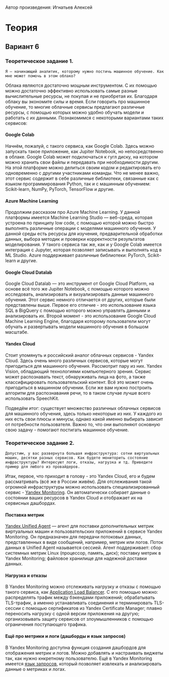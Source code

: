 Автор произведения: Игнатьев Алексей

# Теория

## Вариант 6

### Теоретическое задание 1. 
```
Я – начинающий аналитик, которому нужно постичь машинное обучение. Как мне может помочь в этом облако?
```

Облака являются достаточно мощным инструментом. С их помощью можно достаточно эффективно использовать самые разные вычислительные ресурсы, не покупая и не приобретая их. Благодаря облаку вы экономите силы и время. Если говорить про машинное обучение, то многие облачные сервисы предлагают различные ресурсы, с помощью которых можно удобно обучать модели и работать с их данными. Познакомимся с некоторыми вариантами таких сервисов:

#### Google Colab
Начнём, пожалуй, с такого сервиса, как Google Colab. Здесь можно запускать такое приложение, как Jupiter Notebook, но непосредственно в облаке. Google Colab может подключаться к гугл диску, на котором можно хранить свои файлы и передавать при необходимости другим. На этой платформе можно делиться своим кодом и редактировать его одновременно с другими участниками команды. Что не менее важно, этот сервис содержит в себе различные библиотеки, связанные как с языком программирования Python, так и с машинным обучением: Scikit-learn, NumPy, PyTorch, TensorFlow и другие.

#### Azure Machine Learning
Продолжим рассказом про Azure Machine Learning. У данной платформы имеется Machine Learning Studio — веб-среда, которая устроена по принципу low code, с помощью которой можно быстро выполнять различные операции с моделями машинного обучения.  У данной среды есть ресурсы для изучения, предварительной обработки данных, выбора методик и проверки корректности результатов моделирования. У такого сервиса так же, как и у Google Colab имеется интеграция с Jupyter, которая позволяет записывать и выполнять код в ML Studio. Azure поддерживает различные библиотеки: PyTorch, Scikit-learn и другие.

#### Google Cloud Datalab
Google Cloud Datalab — это инструмент от Google Cloud Platform, на основе всё того же Jupiter Notebook, с помощью которого можно исследовать, анализировать и визуализировать данные машинного обучения. Этот сервис немного отличается от других, которые были представлены выше. Первое его отличие - это использование языка SQL в  BigQuery с помощью которого можно управлять данными и анализировать их. Второй момент - это использование Google Cloud Machine Learning Engine, благодаря которому пользователи могут обучать и развертывать модели машинного обучения в большом масштабе.

#### Yandex Cloud
Стоит упомянуть и российский аналог облачных сервисов - Yandex Cloud. Здесь очень много различных сервисов, которые могут пригодиться для машинного обучения. Рассмотрит пару из них. Yandex Vision, обладающий технологиями компьютерного зрения. Сервис может распознавать текст, обнаруживать лица на фото, а также классифицировать пользовательский контент. Всё это может очень пригодиться в машинном обучении. Если же вам нужно построить алгоритм для распознавания речи, то в таком случае лучше всего использовать SpeechKit.

Подведём итог: существует множество различных облачных сервисов для машинного обучения, здесь только некоторые из них. У каждого из них есть свои плюсы и минусы, однако какой именно выбирать зависит от потребности пользователя. Важно то, что они выполняют основную свою задачу - помогают постигать машинное обучение.

### Теоретическое задание 2. 
```
Допустим, у вас развернута большая инфраструктура: сотни виртуальных машин, десятки разных сервисов. Как будете мониторить состояние инфраструктуры? Интересуют логи, отказы, нагрузка и тд. Приведите пример для любого из провайдеров.
```

Итак, первое, что приходит в голову - это Yandex Cloud, его и будем рассматривать (всё же в России живём). Для отслеживания такой огромной инфраструктуры можно использовать специализированный сервис - [Yandex Monitoring](https://cloud.yandex.ru/services/monitoring). Он автоматически собирает данные о состоянии ваших ресурсов в Yandex Cloud и отображает их на сервисных дашбордах.

#### Поставка метрик

[Yandex Unified Agent](https://cloud.yandex.ru/docs/monitoring/concepts/data-collection/unified-agent/) — агент для поставки дополнительных метрик виртуальных машин и пользовательских приложений в сервисе Yandex Monitoring. Он предназначен для передачи потоковых данных, представленных в виде сообщений, например, метрик или логов. Поток данных в Unified Agent называется сессией. Агент поддерживает: сбор системных метрик Linux (процессор, память, диск); поставку метрик в Yandex Monitoring; файловое хранилище для надежной доставки данных.

#### Нагрузка и отказы

В Yandex Monitoring можно отслеживать нагрузку и отказы с помощью такого сервиса, как [Application Load Balancer](https://cloud.yandex.ru/docs/application-load-balancer/). С его помощью можно: распределять трафик между бэкендами приложений; обрабатывать TLS-трафик, а именно устанавливать соединения и терминировать TLS-сессии с помощью сертификатов из Yandex Certificate Manager; плавно переносить нагрузку с одной версии приложения на другую; организовывать защиту сервисов от злоумышленников с помощью ограничения поступающего трафика.

#### Ещё про метрики и логи (дашборды и язык запросов)

В Yandex Monitoring доступна функция создания дашбордов для отображения метрик и логов. Можно добавлять и настраивать виджеты так, как нужно кнкретному пользователю. Ещё в Yandex Monitoring имеется [язык запросов](https://cloud.yandex.ru/docs/monitoring/concepts/querying), который позволяет извлекать и анализировать данные о метриках и логах.
